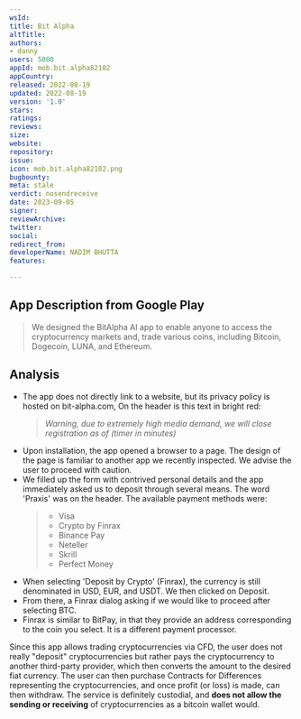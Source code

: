 ```yaml
---
wsId: 
title: Bit Alpha
altTitle: 
authors:
- danny 
users: 5000
appId: mob.bit.alpha82102
appCountry: 
released: 2022-08-19
updated: 2022-08-19
version: '1.0'
stars: 
ratings: 
reviews: 
size: 
website: 
repository: 
issue: 
icon: mob.bit.alpha82102.png
bugbounty: 
meta: stale
verdict: nosendreceive
date: 2023-09-05
signer: 
reviewArchive: 
twitter: 
social: 
redirect_from: 
developerName: NADIM BHUTTA
features: 

---
```


## App Description from Google Play

> We designed the BitAlpha AI app to enable anyone to access the cryptocurrency markets and, trade various coins, including Bitcoin, Dogecoin, LUNA, and Ethereum.

## Analysis

- The app does not directly link to a website, but its privacy policy is hosted on bit-alpha.com, On the header is this text in bright red:
  > *Warning, due to extremely high media demand, we will close registration as of (timer in minutes)*
- Upon installation, the app opened a browser to a page. The design of the page is familiar to another app we recently inspected. We advise the user to proceed with caution.
- We filled up the form with contrived personal details and the app immediately asked us to deposit through several means. The word 'Praxis' was on the header. The available payment methods were:
  > - Visa
  > - Crypto by Finrax
  > - Binance Pay
  > - Neteller
  > - Skrill
  > - Perfect Money
- When selecting 'Deposit by Crypto' (Finrax), the currency is still denominated in USD, EUR, and USDT. We then clicked on Deposit.
- From there, a Finrax dialog asking if we would like to proceed after selecting BTC. 
- Finrax is similar to BitPay, in that they provide an address corresponding to the coin you select. It is a different payment processor. 

Since this app allows trading cryptocurrencies via CFD, the user does not really "deposit" cryptocurrencies but rather pays the cryptocurrency to another third-party provider, which then converts the amount to the desired fiat currency. The user can then purchase Contracts for Differences representing the cryptocurrencies, and once profit (or loss) is made, can then withdraw. The service is definitely custodial, and **does not allow the sending or receiving** of cryptocurrencies as a bitcoin wallet would.
